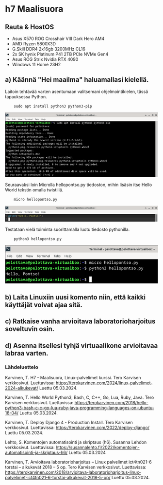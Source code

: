 # h7 Maalisuora

## Rauta & HostOS
- Asus X570 ROG Crosshair VIII Dark Hero AM4
- AMD Ryzen 5800X3D
- G.Skill DDR4 2x16gb 3200MHz CL16
- 2x SK hynix Platinum P41 2TB PCIe NVMe Gen4
- Asus ROG Strix Nvidia RTX 4090
- Windows 11 Home 23H2

## a) Käännä "Hei maailma" haluamallasi kielellä.
Laitoin tehtävää varten asentumaan valitsemani ohjelmointikielen, tässä tapauksessa Python. 

        sudo apt install python3 python3-pip

![H7](H7_1.png)

Seuraavaksi loin Microlla hellopontso.py tiedoston, mihin lisäsin itse Hello World tekstin omalla twistillä.

        micro hellopontso.py

![H7](H7_2.png)

Testataan vielä toiminta suorittamalla luotu tiedosto pythonilla.

        python3 hellopontso.py

![H7](H7_3.png)

## b) Laita Linuxiin uusi komento niin, että kaikki käyttäjät voivat ajaa sitä.


## c) Ratkaise vanha arvioitava laboratorioharjoitus soveltuvin osin.

## d) Asenna itsellesi tyhjä virtuaalikone arvioitavaa labraa varten.

### Lähdeluettelo

Karvinen, T. H7 - Maalisuora, Linux-palvelimet kurssi. Tero Karvisen verkkosivut. Luettavissa: https://terokarvinen.com/2024/linux-palvelimet-2024-alkukevat/ Luettu 05.03.2024.

Karvinen, T. Hello World Python3, Bash, C, C++, Go, Lua, Ruby, Java. Tero Karvisen verkkosivut. Luettavissa: https://terokarvinen.com/2018/hello-python3-bash-c-c-go-lua-ruby-java-programming-languages-on-ubuntu-18-04/ Luettu 05.03.2024.

Karvinen, T. Deploy Django 4 - Production Install. Tero Karvisen verkkosivut. Luettavissa: https://terokarvinen.com/2022/deploy-django/ Luettu 05.03.2024.

Lehto, S. Komentojen automatisointi ja skriptaus (h6). Susanna Lehdon verkkosivut. Luettavissa: https://susannalehto.fi/2022/komentojen-automatisointi-ja-skriptaus-h6/ Luettu 05.03.2024

Karvinen, T. Arvioitava laboratorioharjoitus – Linux palvelimet ict4tn021-6 torstai – alkukevät 2018 – 5 op. Tero Karvisen verkkosivut. Luettavissa: https://terokarvinen.com/2018/arvioitava-laboratorioharjoitus-linux-palvelimet-ict4tn021-6-torstai-alkukevat-2018-5-op/ Luettu 05.03.2024.
